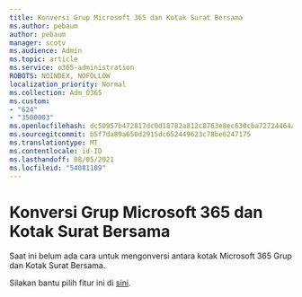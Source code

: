 ```yaml
---
title: Konversi Grup Microsoft 365 dan Kotak Surat Bersama
ms.author: pebaum
author: pebaum
manager: scotv
ms.audience: Admin
ms.topic: article
ms.service: o365-administration
ROBOTS: NOINDEX, NOFOLLOW
localization_priority: Normal
ms.collection: Adm_O365
ms.custom:
- "624"
- "3500003"
ms.openlocfilehash: dc50957b472817dc0d18782a812c8763e8ec630cba72724464a920596abaf950
ms.sourcegitcommit: b5f7da89a650d2915dc652449623c78be6247175
ms.translationtype: MT
ms.contentlocale: id-ID
ms.lasthandoff: 08/05/2021
ms.locfileid: "54081109"
---
```

# <a name="conversion-of-microsoft-365-group-and-shared-mailboxes"></a>Konversi Grup Microsoft 365 dan Kotak Surat Bersama

Saat ini belum ada cara untuk mengonversi antara kotak Microsoft 365 Grup dan Kotak Surat Bersama.

Silakan bantu pilih fitur ini di [sini](https://aka.ms/M365GroupToShared).
